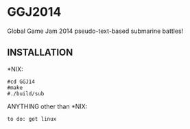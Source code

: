 GGJ2014
=======

Global Game Jam 2014 pseudo-text-based submarine battles!


INSTALLATION
------------

*NIX:

    #cd GGJ14
    #make
    #./build/sub

ANYTHING other than *NIX:

    to do: get linux
